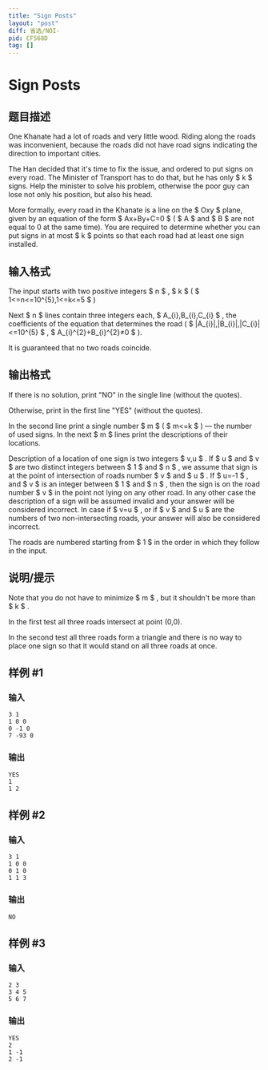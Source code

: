 ```yaml
---
title: "Sign Posts"
layout: "post"
diff: 省选/NOI-
pid: CF568D
tag: []
---
```


# Sign Posts

## 题目描述

One Khanate had a lot of roads and very little wood. Riding along the roads was inconvenient, because the roads did not have road signs indicating the direction to important cities.

The Han decided that it's time to fix the issue, and ordered to put signs on every road. The Minister of Transport has to do that, but he has only $ k $ signs. Help the minister to solve his problem, otherwise the poor guy can lose not only his position, but also his head.

More formally, every road in the Khanate is a line on the $ Oxy $ plane, given by an equation of the form $ Ax+By+C=0 $ ( $ A $ and $ B $ are not equal to 0 at the same time). You are required to determine whether you can put signs in at most $ k $ points so that each road had at least one sign installed.

## 输入格式

The input starts with two positive integers $ n $ , $ k $ ( $ 1<=n<=10^{5},1<=k<=5 $ )

Next $ n $ lines contain three integers each, $ A_{i},B_{i},C_{i} $ , the coefficients of the equation that determines the road ( $ |A_{i}|,|B_{i}|,|C_{i}|<=10^{5} $ , $ A_{i}^{2}+B_{i}^{2}≠0 $ ).

It is guaranteed that no two roads coincide.

## 输出格式

If there is no solution, print "NO" in the single line (without the quotes).

Otherwise, print in the first line "YES" (without the quotes).

In the second line print a single number $ m $ ( $ m<=k $ ) — the number of used signs. In the next $ m $ lines print the descriptions of their locations.

Description of a location of one sign is two integers $ v,u $ . If $ u $ and $ v $ are two distinct integers between $ 1 $ and $ n $ , we assume that sign is at the point of intersection of roads number $ v $ and $ u $ . If $ u=-1 $ , and $ v $ is an integer between $ 1 $ and $ n $ , then the sign is on the road number $ v $ in the point not lying on any other road. In any other case the description of a sign will be assumed invalid and your answer will be considered incorrect. In case if $ v=u $ , or if $ v $ and $ u $ are the numbers of two non-intersecting roads, your answer will also be considered incorrect.

The roads are numbered starting from $ 1 $ in the order in which they follow in the input.

## 说明/提示

Note that you do not have to minimize $ m $ , but it shouldn't be more than $ k $ .

In the first test all three roads intersect at point (0,0).

In the second test all three roads form a triangle and there is no way to place one sign so that it would stand on all three roads at once.

## 样例 #1

### 输入

```
3 1
1 0 0
0 -1 0
7 -93 0

```

### 输出

```
YES
1
1 2

```

## 样例 #2

### 输入

```
3 1
1 0 0
0 1 0
1 1 3

```

### 输出

```
NO

```

## 样例 #3

### 输入

```
2 3
3 4 5
5 6 7

```

### 输出

```
YES
2
1 -1
2 -1

```

